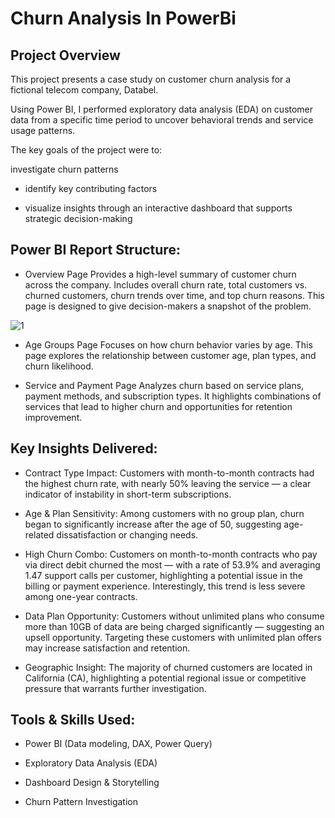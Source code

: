 # Churn Analysis In PowerBi


## Project Overview
This project presents a case study on customer churn analysis for a fictional telecom company, Databel.

Using Power BI, I performed exploratory data analysis (EDA) on customer data from a specific time period to uncover behavioral trends and service usage patterns.

The key goals of the project were to:

investigate churn patterns  

- identify key contributing factors

- visualize insights through an interactive dashboard that supports strategic decision-making

## Power BI Report Structure:
- Overview Page
Provides a high-level summary of customer churn across the company. Includes overall churn rate, total customers vs. churned customers, churn trends over time, and top churn reasons. This page is designed to give decision-makers a snapshot of the problem.

![1](https://github.com/user-attachments/assets/4fed1af3-ca1a-4b6f-8fd0-9d770f42964b)

- Age Groups Page
Focuses on how churn behavior varies by age. This page explores the relationship between customer age, plan types, and churn likelihood.

- Service and Payment Page
Analyzes churn based on service plans, payment methods, and subscription types. It highlights combinations of services that lead to higher churn and opportunities for retention improvement.

## Key Insights Delivered:

- Contract Type Impact: Customers with month-to-month contracts had the highest churn rate, with nearly 50% leaving the service — a clear indicator of instability in short-term subscriptions.

- Age & Plan Sensitivity: Among customers with no group plan, churn began to significantly increase after the age of 50, suggesting age-related dissatisfaction or changing needs.

- High Churn Combo: Customers on month-to-month contracts who pay via direct debit churned the most — with a rate of 53.9% and averaging 1.47 support calls per customer, highlighting a potential issue in the billing or payment experience. Interestingly, this trend is less severe among one-year contracts.

- Data Plan Opportunity: Customers without unlimited plans who consume more than 10GB of data are being charged significantly — suggesting an upsell opportunity. Targeting these customers with unlimited plan offers may increase satisfaction and retention.

- Geographic Insight: The majority of churned customers are located in California (CA), highlighting a potential regional issue or competitive pressure that warrants further investigation.


## Tools & Skills Used:
- Power BI (Data modeling, DAX, Power Query)

- Exploratory Data Analysis (EDA)

- Dashboard Design & Storytelling

- Churn Pattern Investigation
